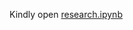 Kindly open [research.ipynb](https://github.com/Algo-Tradings/xgboost-price-predictor/blob/main/research.ipynb)
